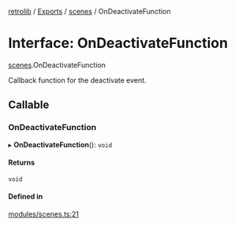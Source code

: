 [retrolib](../README.md) / [Exports](../modules.md) / [scenes](../modules/scenes.md) / OnDeactivateFunction

# Interface: OnDeactivateFunction

[scenes](../modules/scenes.md).OnDeactivateFunction

Callback function for the deactivate event.

## Callable

### OnDeactivateFunction

▸ **OnDeactivateFunction**(): `void`

#### Returns

`void`

#### Defined in

[modules/scenes.ts:21](https://github.com/philbgarner/retrolib/blob/3f51de3/src/modules/scenes.ts#L21)
